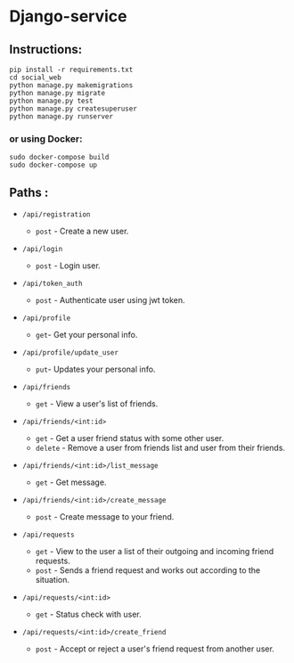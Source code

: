 # Django-service  

## Instructions:  
```pip install -r requirements.txt```  
```cd social_web```  
```python manage.py makemigrations```  
```python manage.py migrate```  
```python manage.py test```  
```python manage.py createsuperuser```  
```python manage.py runserver```  



### or using Docker:  
```sudo docker-compose build```  
```sudo docker-compose up```  

## Paths :
- `/api/registration` 
  - `post` - Create a new user.
- `/api/login` 
  - `post` - Login user. 
- `/api/token_auth` 
  - `post` - Authenticate user using jwt token.
- `/api/profile`  
  - `get`- Get your personal info.  
- `/api/profile/update_user`  

  - `put`- Updates your personal info.  
- `/api/friends`   
  - `get` - View a user's list of friends.  
- `/api/friends/<int:id>`
  - `get` - Get a user friend status with some other user.  
  - `delete` - Remove a user from friends list and user from their friends.  
- `/api/friends/<int:id>/list_message`  
  - `get` - Get message. 
- `/api/friends/<int:id>/create_message`  
  - `post` - Create message to your friend.  

- `/api/requests` 
  - `get` - View to the user a list of their outgoing and incoming friend requests.  
  - `post` - Sends a friend request and works out according to the situation.  
- `/api/requests/<int:id>`
  - `get` - Status check with user.   
- `/api/requests/<int:id>/create_friend`
  - `post` - Accept or reject a user's friend request from another user.  
